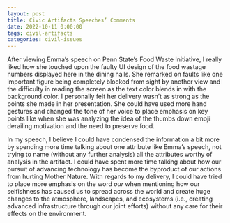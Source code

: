 ```yaml
---
layout: post
title: Civic Artifacts Speeches’ Comments
date: 2022-10-11 0:00:00
tags: civil-artifacts
categories: civil-issues
---
```


After viewing Emma’s speech on Penn State’s Food Waste Initiative, I really liked how she touched upon the faulty UI design of the food wastage numbers displayed here in the dining halls. She remarked on faults like one important figure being completely blocked from sight by another view and the difficulty in reading the screen as the text color blends in with the background color. I personally felt her delivery wasn’t as strong as the points she made in her presentation. She could have used more hand gestures and changed the tone of her voice to place emphasis on key points like when she was analyzing the idea of the thumbs down emoji derailing motivation and the need to preserve food.

In my speech, I believe I could have condensed the information a bit more by spending more time talking about one attribute like Emma’s speech, not trying to name (without any further analysis) all the attributes worthy of analysis in the artifact. I could have spent more time talking about how our pursuit of advancing technology has become the byproduct of our actions from hurting Mother Nature. With regards to my delivery, I could have tried to place more emphasis on the word _our_ when mentioning how our selfishness has caused us to spread across the world and create huge changes to the atmosphere, landscapes, and ecosystems (i.e., creating advanced infrastructure through our joint efforts) without any care for their effects on the environment.